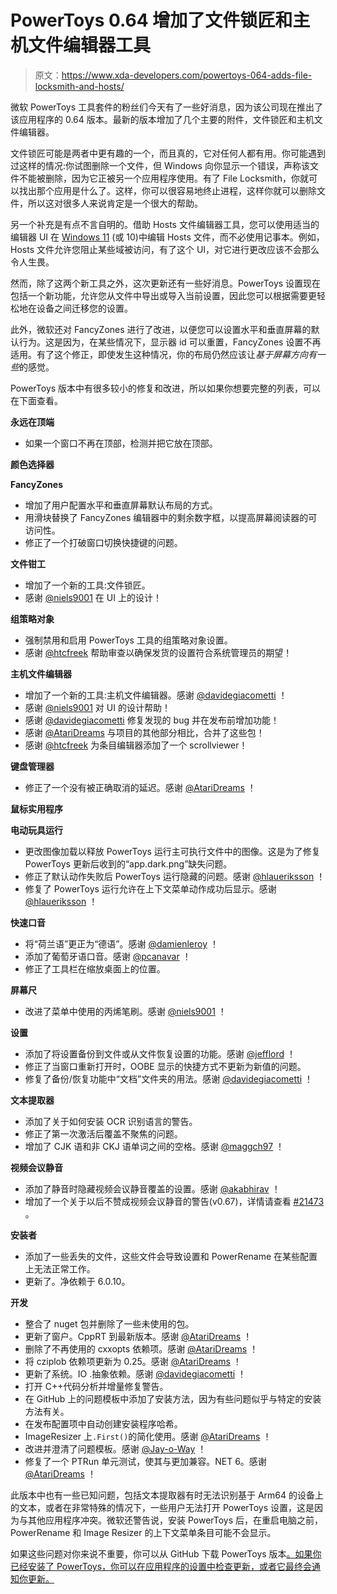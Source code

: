 # PowerToys 0.64 增加了文件锁匠和主机文件编辑器工具

> 原文：<https://www.xda-developers.com/powertoys-064-adds-file-locksmith-and-hosts/>

微软 PowerToys 工具套件的粉丝们今天有了一些好消息，因为该公司现在推出了该应用程序的 0.64 版本。最新的版本增加了几个主要的附件，文件锁匠和主机文件编辑器。

文件锁匠可能是两者中更有趣的一个，而且真的，它对任何人都有用。你可能遇到过这样的情况:你试图删除一个文件，但 Windows 向你显示一个错误，声称该文件不能被删除，因为它正被另一个应用程序使用。有了 File Locksmith，你就可以找出那个应用是什么了。这样，你可以很容易地终止进程，这样你就可以删除文件，所以这对很多人来说肯定是一个很大的帮助。

另一个补充是有点不言自明的。借助 Hosts 文件编辑器工具，您可以使用适当的编辑器 UI 在 [Windows 11](https://www.xda-developers.com/windows-11/) (或 10)中编辑 Hosts 文件，而不必使用记事本。例如，Hosts 文件允许您阻止某些域被访问，有了这个 UI，对它进行更改应该不会那么令人生畏。

然而，除了这两个新工具之外，这次更新还有一些好消息。PowerToys 设置现在包括一个新功能，允许您从文件中导出或导入当前设置，因此您可以根据需要更轻松地在设备之间迁移您的设置。

此外，微软还对 FancyZones 进行了改进，以便您可以设置水平和垂直屏幕的默认行为。这是因为，在某些情况下，显示器 id 可以重置，FancyZones 设置不再适用。有了这个修正，即使发生这种情况，你的布局仍然应该让*基于屏幕方向有一些*的感觉。

PowerToys 版本中有很多较小的修复和改进，所以如果你想要完整的列表，可以在下面查看。

**永远在顶端**

*   如果一个窗口不再在顶部，检测并把它放在顶部。

**颜色选择器**

**FancyZones**

*   增加了用户配置水平和垂直屏幕默认布局的方式。
*   用滑块替换了 FancyZones 编辑器中的剩余数字框，以提高屏幕阅读器的可访问性。
*   修正了一个打破窗口切换快捷键的问题。

**文件钳工**

*   增加了一个新的工具:文件锁匠。
*   感谢 [@niels9001](https://github.com/niels9001) 在 UI 上的设计！

**组策略对象**

*   强制禁用和启用 PowerToys 工具的组策略对象设置。
*   感谢 [@htcfreek](https://github.com/htcfreek) 帮助审查以确保发货的设置符合系统管理员的期望！

**主机文件编辑器**

*   增加了一个新的工具:主机文件编辑器。感谢 [@davidegiacometti](https://github.com/davidegiacometti) ！
*   感谢 [@niels9001](https://github.com/niels9001) 对 UI 的设计帮助！
*   感谢 [@davidegiacometti](https://github.com/davidegiacometti) 修复发现的 bug 并在发布前增加功能！
*   感谢 [@AtariDreams](https://github.com/AtariDreams) 与项目的其他部分相比，合并了这些包！
*   感谢 [@htcfreek](https://github.com/htcfreek) 为条目编辑器添加了一个 scrollviewer！

**键盘管理器**

*   修正了一个没有被正确取消的延迟。感谢 [@AtariDreams](https://github.com/AtariDreams) ！

**鼠标实用程序**

**电动玩具运行**

*   更改图像加载以释放 PowerToys 运行主可执行文件中的图像。这是为了修复 PowerToys 更新后收到的“app.dark.png”缺失问题。
*   修正了默认动作失败后 PowerToys 运行隐藏的问题。感谢 [@hlaueriksson](https://github.com/hlaueriksson) ！
*   修复了 PowerToys 运行允许在上下文菜单动作成功后显示。感谢 [@hlaueriksson](https://github.com/hlaueriksson) ！

**快速口音**

*   将“荷兰语”更正为“德语”。感谢 [@damienleroy](https://github.com/damienleroy) ！
*   添加了葡萄牙语口音。感谢 [@pcanavar](https://github.com/pcanavar) ！
*   修正了工具栏在缩放桌面上的位置。

**屏幕尺**

*   改进了菜单中使用的丙烯笔刷。感谢 [@niels9001](https://github.com/niels9001) ！

**设置**

*   添加了将设置备份到文件或从文件恢复设置的功能。感谢 [@jefflord](https://github.com/jefflord) ！
*   修正了当窗口重新打开时，OOBE 显示的快捷方式不更新为新值的问题。
*   修复了备份/恢复功能中“文档”文件夹的用法。感谢 [@davidegiacometti](https://github.com/davidegiacometti) ！

**文本提取器**

*   添加了关于如何安装 OCR 识别语言的警告。
*   修正了第一次激活后覆盖不聚焦的问题。
*   增加了 CJK 语和非 CKJ 语单词之间的空格。感谢 [@maggch97](https://github.com/maggch97) ！

**视频会议静音**

*   添加了静音时隐藏视频会议静音覆盖的设置。感谢 [@akabhirav](https://github.com/akabhirav) ！
*   增加了一个关于以后不赞成视频会议静音的警告(v0.67)，详情请查看 [#21473](https://github.com/microsoft/PowerToys/issues/21473) 。

**安装者**

*   添加了一些丢失的文件，这些文件会导致设置和 PowerRename 在某些配置上无法正常工作。
*   更新了。净依赖于 6.0.10。

**开发**

*   整合了 nuget 包并删除了一些未使用的包。
*   更新了窗户。CppRT 到最新版本。感谢 [@AtariDreams](https://github.com/AtariDreams) ！
*   删除了不再使用的 cxxopts 依赖项。感谢 [@AtariDreams](https://github.com/AtariDreams) ！
*   将 cziplob 依赖项更新为 0.25。感谢 [@AtariDreams](https://github.com/AtariDreams) ！
*   更新了系统。IO .抽象依赖。感谢 [@davidegiacometti](https://github.com/davidegiacometti) ！
*   打开 C++代码分析并增量修复警告。
*   在 GitHub 上的问题模板中添加了安装方法，因为有些问题似乎与特定的安装方法有关。
*   在发布配置项中自动创建安装程序哈希。
*   ImageResizer 上`.First()`的简化使用。感谢 [@AtariDreams](https://github.com/AtariDreams) ！
*   改进并澄清了问题模板。感谢 [@Jay-o-Way](https://github.com/Jay-o-Way) ！
*   修复了一个 PTRun 单元测试，使其与更加兼容。NET 6。感谢 [@AtariDreams](https://github.com/AtariDreams) ！

此版本中也有一些已知问题，包括文本提取器有时无法识别基于 Arm64 的设备上的文本，或者在非常特殊的情况下，一些用户无法打开 PowerToys 设置，这是因为与其他应用程序冲突。微软还警告说，安装 PowerToys 后，在重启电脑之前，PowerRename 和 Image Resizer 的上下文菜单条目可能不会显示。

如果这些问题对你来说不重要，你可以从 GitHub 下载 PowerToys 版本[。如果你已经安装了 PowerToys，你可以在应用程序的设置中检查更新，或者它最终会通知你更新。](https://github.com/microsoft/PowerToys/releases/tag/v0.64.0)